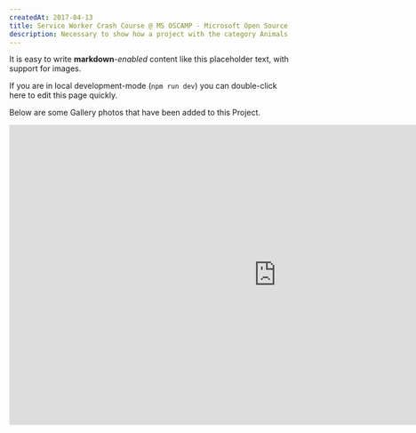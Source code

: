 ```yaml
---
createdAt: 2017-04-13
title: Service Worker Crash Course @ MS OSCAMP - Microsoft Open Source Camp
description: Necessary to show how a project with the category Animals is used
---
```


It is easy to write **markdown**-*enabled* content like this placeholder text, with support for images.

If you are in local development-mode (`npm run dev`) you can double-click here to edit this page quickly.

Below are some Gallery photos that have been added to this Project.

<iframe src="https://channel9.msdn.com/Events/DXPortugal/OSCAMP-Open-Source-Software-powered-by-Bright-Pixel/Service-Worker-Crash-Course/player" width="960" height="540" allowFullScreen frameBorder="0" title="Service Worker Crash Course - Microsoft Channel 9 Video"></iframe>